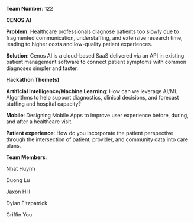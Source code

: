 **Team Number**: 122

**CENOS AI** 

**Problem**: Healthcare professionals diagnose patients too slowly due to fragmented communication, understaffing, and extensive research time, leading to higher costs and low-quality patient experiences.

**Solution**: Cenos AI is a cloud-based SaaS delivered via an API in existing patient management software to connect patient symptoms with common diagnoses simpler and faster. 

**Hackathon Theme(s)**

**Artificial Intelligence/Machine Learning**: How can we leverage AI/ML Algorithms to help support diagnostics, clinical decisions, and forecast staffing and hospital capacity?

**Mobile**: Designing Mobile Apps to improve user experience before, during, and after a healthcare visit.

**Patient experience**: How do you incorporate the patient perspective through the intersection of patient, provider, and community data into care plans.

**Team Members**:

Nhat Huynh

Duong Lu

Jaxon Hill

Dylan Fitzpatrick

Griffin You
